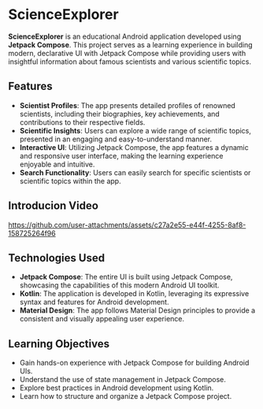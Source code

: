 # ScienceExplorer

**ScienceExplorer** is an educational Android application developed using **Jetpack Compose**. This project serves as a learning experience in building modern, declarative UI with Jetpack Compose while providing users with insightful information about famous scientists and various scientific topics.

## Features

- **Scientist Profiles**: The app presents detailed profiles of renowned scientists, including their biographies, key achievements, and contributions to their respective fields.
- **Scientific Insights**: Users can explore a wide range of scientific topics, presented in an engaging and easy-to-understand manner.
- **Interactive UI**: Utilizing Jetpack Compose, the app features a dynamic and responsive user interface, making the learning experience enjoyable and intuitive.
- **Search Functionality**: Users can easily search for specific scientists or scientific topics within the app.

## Introducion Video


https://github.com/user-attachments/assets/c27a2e55-e44f-4255-8af8-158725264f96



## Technologies Used

- **Jetpack Compose**: The entire UI is built using Jetpack Compose, showcasing the capabilities of this modern Android UI toolkit.
- **Kotlin**: The application is developed in Kotlin, leveraging its expressive syntax and features for Android development.
- **Material Design**: The app follows Material Design principles to provide a consistent and visually appealing user experience.

## Learning Objectives

- Gain hands-on experience with Jetpack Compose for building Android UIs.
- Understand the use of state management in Jetpack Compose.
- Explore best practices in Android development using Kotlin.
- Learn how to structure and organize a Jetpack Compose project.
